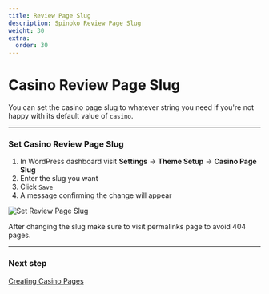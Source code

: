 ```yaml
---
title: Review Page Slug
description: Spinoko Review Page Slug
weight: 30
extra:
  order: 30
---
```


# Casino Review Page Slug

You can set the casino page slug to whatever string you need if you're not happy with its default value of `casino`.

---

### Set Casino Review Page Slug

1. In WordPress dashboard visit **Settings** &#8594; **Theme Setup** &#8594; **Casino Page Slug**
2. Enter the slug you want
3. Click `Save`
4. A message confirming the change will appear

![Set Review Page Slug](https://media.dinomatic.com/images/docs/spinoko/spinoko-casino-page-slug.png)

After changing the slug make sure to visit permalinks page to avoid 404 pages.

---

### Next step

[Creating Casino Pages](/docs/spinoko/creating-casino-pages/)
